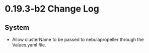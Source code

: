 # 0.19.3-b2 Change Log

## System
* Allow clusterName to be passed to nebulapropeller through the Values.yaml file.
